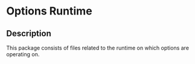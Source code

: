 <!-- (c) https://github.com/MontiCore/monticore -->
# Options Runtime

## Description
This package consists of files related to the runtime on which options are operating on.

